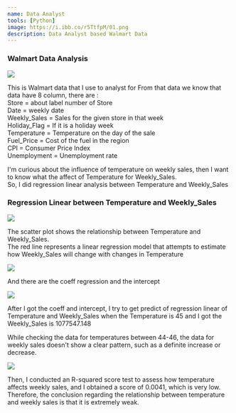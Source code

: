 ```yaml
---
name: Data Analyst
tools: [Python]
image: https://i.ibb.co/r5TtfpM/01.png
description: Data Analyst based Walmart Data
---
```

### Walmart Data Analysis

![](https://i.ibb.co/r5TtfpM/01.png)

This is Walmart data that I use to analyst for
From that data we know that data have 8 column, there are :
<br /> Store = about label number of Store
<br /> Date = weekly date
<br /> Weekly_Sales = Sales for the given store in that week
<br /> Holiday_Flag = If it is a holiday week
<br /> Temperature = Temperature on the day of the sale
<br /> Fuel_Price = Cost of the fuel in the region
<br /> CPI = Consumer Price Index
<br /> Unemployment = Unemployment rate


I'm curious about the influence of temperature on weekly sales, then I want to know what the affect of Temperature for Weekly_Sales.
<br /> So, I did regression linear analysis between Temperature and Weekly_Sales

### Regression Linear between Temperature and Weekly_Sales

![](https://i.ibb.co/9vtpzQ0/02.png)

The scatter plot shows the relationship between Temperature and Weekly_Sales.
<br /> The red line represents a linear regression model that attempts to estimate how Weekly_Sales will change with changes in Temperature

![](https://i.ibb.co/K7LyD68/03.png)

And there are the coeff regression and the intercept

![](https://i.ibb.co/N1ySd9N/04.png)

After I got the coeff and intercept, I try to get predict of regression linear of Temperature and Weekly_Sales when the Temperature is 45 and I got the Weekly_Sales is 1077547.148

While checking the data for temperatures between 44-46, the data for weekly sales doesn't show a clear pattern, such as a definite increase or decrease.

![](https://i.ibb.co/518qgDQ/05.png)

Then, I conducted an R-squared score test to assess how temperature affects weekly sales, and I obtained a score of 0.0041, which is very low.
<br /> Therefore, the conclusion regarding the relationship between temperature and weekly sales is that it is extremely weak.
